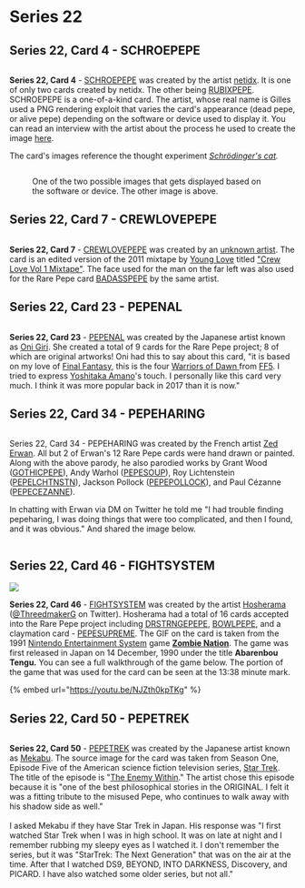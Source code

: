 # Series 22

## Series 22, Card 4 - SCHROEPEPE

<figure><img src="../../../.gitbook/assets/S22 C04 - SCHROEPEPE card and source.jpg" alt=""><figcaption></figcaption></figure>

**Series 22, Card 4** - [SCHROEPEPE](https://pepe.wtf/asset/SCHROEPEPE) was created by the artist [netidx](https://pepe.wtf/artists/netidx). It is one of only two cards created by netidx. The other being [RUBIXPEPE](https://pepe.wtf/asset/RUBIXPEPE). SCHROEPEPE is a one-of-a-kind card. The artist, whose real name is Gilles used a PNG rendering exploit that varies the card's appearance (dead pepe, or alive pepe) depending on the software or device used to display it. You can read an interview with the artist about the process he used to create the image [here](https://www.redlion.news/article/rarepepes-the-origin-story).&#x20;

The card's images reference the thought experiment [_Schrödinger's cat_](https://en.wikipedia.org/wiki/Schr%C3%B6dinger's\_cat)_._

<figure><img src="../../../.gitbook/assets/SCHROEPEPE.png" alt=""><figcaption><p>One of the two possible images that gets displayed based on the software or device. The other image is above.</p></figcaption></figure>

## Series 22, Card 7 - CREWLOVEPEPE

<figure><img src="../../../.gitbook/assets/S22 C07 - CREWLOVEPEPE copy.jpg" alt=""><figcaption></figcaption></figure>

**Series 22, Card 7** - [CREWLOVEPEPE](https://pepe.wtf/asset/CREWLOVEPEPE) was created by an [unknown artist](https://pepe.wtf/artists/1Lmy7WxetaSMrCodyczDgjb6ELeJu78KiC).  The card is an edited version of the 2011 mixtape by [Young Love](https://en.wikipedia.org/wiki/Young\_Money\_Entertainment) titled ["Crew Love Vol 1 Mixtape"](https://mixtapewire.com/2011/08/young-money-crew-love-vol-1-mixtape/). The face used for the man on the far left was also used for the Rare Pepe card [BADASSPEPE](https://pepe.wtf/asset/BADASSPEPE) by the same artist.&#x20;

## Series 22, Card 23 - PEPENAL

<figure><img src="../../../.gitbook/assets/S22 C23 - PEPENAL card and source.png" alt=""><figcaption></figcaption></figure>

**Series 22, Card 23** - [PEPENAL](https://pepe.wtf/asset/PEPENAL) was created by the Japanese artist known as [Oni Giri](https://pepe.wtf/artists/Oni-Giri). She created a total of 9 cards for the Rare Pepe project; 8 of which are original artworks! Oni had this to say about this card, "it is based on my love of [Final Fantasy](https://en.wikipedia.org/wiki/Final\_Fantasy\_\(video\_game\)), this is the four [Warriors of Dawn ](https://finalfantasy.fandom.com/wiki/Warriors\_of\_Dawn)from [FF5](https://finalfantasy.fandom.com/wiki/Final\_Fantasy\_V). I tried to express [Yoshitaka Amano](https://www.yoshitakaamano.com/about)'s touch. I personally like this card very much. I think it was more popular back in 2017 than it is now."

## Series 22, Card 34 - PEPEHARING

<figure><img src="../../../.gitbook/assets/S22 C34 - PEPEHARING source and card.jpg" alt=""><figcaption></figcaption></figure>

Series 22, Card 34 - PEPEHARING was created by the French artist [Zed Erwan](https://pepe.wtf/artists/Zed-Erwan). All but 2 of Erwan's 12 Rare Pepe cards were hand drawn or painted. Along with the above parody, he also parodied works by Grant Wood ([GOTHICPEPE](https://pepe.wtf/asset/GOTHICPEPE)), Andy Warhol ([PEPESOUP](https://pepe.wtf/asset/PEPESOUP)), Roy Lichtenstein ([PEPELCHTNSTN](https://pepe.wtf/asset/PEPELCHTNSTN)), Jackson Pollock ([PEPEPOLLOCK](https://pepe.wtf/asset/PEPEPOLLOCK)), and Paul Cézanne ([PEPECEZANNE](https://pepe.wtf/asset/PEPECEZANNE)).&#x20;

In chatting with Erwan via DM on Twitter he told me "I had trouble finding pepeharing, I was doing things that were too complicated, and then I found, and it was obvious." And shared the image below.

<figure><img src="../../../.gitbook/assets/1xODWeuz copy.jpg" alt=""><figcaption></figcaption></figure>

## Series 22, Card 46 - FIGHTSYSTEM

![](<../../../.gitbook/assets/S22 C46 - FIGHTSYSTEM source and card.jpg>)

**Series 22, Card 46** - [FIGHTSYSTEM](https://pepe.wtf/asset/FIGHTSYSTEM) was created by the artist [Hosherama](https://pepe.wtf/artists/Hosherama) ([@ThreedmakerG](https://twitter.com/ThreedmakerG) on Twitter). Hosherama had a total of 16 cards accepted into the Rare Pepe project including [DRSTRNGEPEPE](https://pepe.wtf/asset/DRSTRNGEPEPE), [BOWLPEPE](https://pepe.wtf/asset/BOWLPEPE), and a claymation card - [PEPESUPREME](https://pepe.wtf/asset/PEPESUPREME). The GIF on the card is taken from the 1991 [Nintendo Entertainment System](https://en.wikipedia.org/wiki/Nintendo\_Entertainment\_System) game [**Zombie Nation**](https://en.wikipedia.org/wiki/Zombie\_Nation\_\(video\_game\)). The game was first released in Japan on 14 December, 1990 under the title **Abarenbou Tengu.** You can see a full walkthrough of the game below. The portion of the game that was used for the card can be seen at the 13:38 minute mark.

{% embed url="https://youtu.be/NJZth0kpTKg" %}

## Series 22, Card 50 - PEPETREK

<figure><img src="../../../.gitbook/assets/S22 C50 - PEPETREK card and source.png" alt=""><figcaption></figcaption></figure>

**Series 22, Card 50** - [PEPETREK](https://pepe.wtf/asset/PEPETREK) was created by the Japanese artist known as [Mekabu](https://pepe.wtf/artists/Mekabu). The source image for the card was taken from Season One, Episode Five of the American science fiction television series, [Star Trek](https://en.wikipedia.org/wiki/Star\_Trek:\_The\_Original\_Series). The title of the episode is "[The Enemy Within](https://en.wikipedia.org/wiki/The\_Enemy\_Within\_\(Star\_Trek:\_The\_Original\_Series\))." The artist chose this episode because it is "one of the best philosophical stories in the ORIGINAL. I felt it was a fitting tribute to the misused Pepe, who continues to walk away with his shadow side as well."\
\
I asked Mekabu if they have Star Trek in Japan. His response was "I first watched Star Trek when I was in high school. It was on late at night and I remember rubbing my sleepy eyes as I watched it. I don't remember the series, but it was "StarTrek: The Next Generation" that was on the air at the time. After that I watched DS9, BEYOND, INTO DARKNESS, Discovery, and PICARD. I have also watched some older series, but not all."

